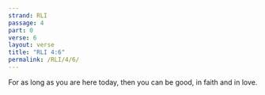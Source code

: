 ```yaml
---
strand: RLI
passage: 4
part: 0
verse: 6
layout: verse
title: "RLI 4:6"
permalink: /RLI/4/6/
---
```

For as long as you are here today, then you can be good, in faith and in love.
